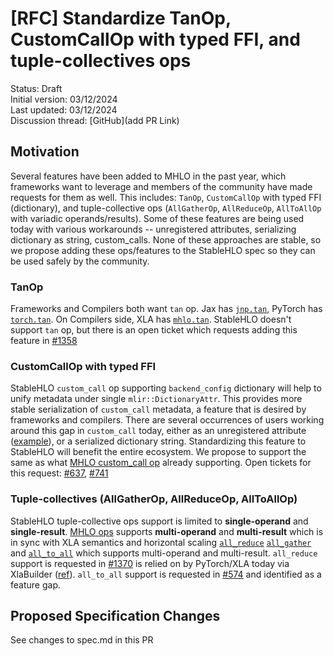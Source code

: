 # [RFC] Standardize TanOp, CustomCallOp with typed FFI, and tuple-collectives ops

Status: Draft<br/>
Initial version: 03/12/2024<br/>
Last updated: 03/12/2024<br/>
Discussion thread: [GitHub](add PR Link)

## Motivation

Several features have been added to MHLO in the past year, which frameworks want
to leverage and members of the community have made requests for them as well.
This includes: `TanOp`, `CustomCallOp` with typed FFI (dictionary), and
tuple-collective ops (`AllGatherOp`, `AllReduceOp`, `AllToAllOp` with variadic
operands/results). Some of these features are being used today with various
workarounds -- unregistered attributes, serializing dictionary as string,
custom_calls. None of these approaches are stable, so we propose adding these
ops/features to the StableHLO spec so they can be used safely by the community.

### TanOp

Frameworks and Compilers both want `tan` op.
Jax has [`jnp.tan`](https://jax.readthedocs.io/en/latest/_autosummary/jax.numpy.tan.html),
PyTorch has [`torch.tan`](https://pytorch.org/docs/stable/generated/torch.tan.html).
On Compilers side, XLA has [`mhlo.tan`](https://github.com/tensorflow/mlir-hlo/blob/master/mhlo/IR/hlo_ops.td#L633).
StableHLO doesn't support `tan` op, but there is an open ticket which requests
adding this feature in
[#1358](https://github.com/openxla/stablehlo/issues/1358)

### CustomCallOp with typed FFI

StableHLO `custom_call` op supporting `backend_config` dictionary will help to
unify metadata under single `mlir::DictionaryAttr`. This provides more stable
serialization of `custom_call` metadata, a feature that is desired by frameworks
and compilers. There are several occurrences of users working around this gap in
`custom_call` today, either as an unregistered attribute
([example](https://github.com/google/jax/blob/1ed27ecebb92e916b45601e3a107971170a4592b/jaxlib/hlo_helpers.py#L191)),
or a serialized dictionary string. Standardizing this feature to StableHLO will
benefit the entire ecosystem. We propose to support the same as what
[MHLO custom_call op](https://github.com/tensorflow/mlir-hlo/blob/master/mhlo/IR/hlo_ops.td#L2483)
already supporting. Open tickets for this request: [#637](https://github.com/openxla/stablehlo/issues/637),
[#741](https://github.com/openxla/stablehlo/issues/741)

### Tuple-collectives (AllGatherOp, AllReduceOp, AllToAllOp)

StableHLO tuple-collective ops support is limited to **single-operand** and **single-result**.
[MHLO ops](https://github.com/tensorflow/mlir-hlo/blob/master/mhlo/IR/hlo_ops.td)
supports
**multi-operand** and **multi-result** which is in sync with XLA semantics and
horizontal scaling
[`all_reduce`](https://openxla.org/xla/operation_semantics#allreduce)
[`all_gather`](https://openxla.org/xla/operation_semantics#allgather) and
[`all_to_all`](https://openxla.org/xla/operation_semantics#alltoall) which
supports multi-operand and multi-result. `all_reduce` support is requested
in [#1370](https://github.com/openxla/stablehlo/issues/1370) is relied on by
PyTorch/XLA today via XlaBuilder ([ref](https://github.com/pytorch/xla/blob/1bbe333ad137ace6b8134db640c0b24c8c428db6/torch_xla/csrc/cross_replica_reduces.cpp#L156)).
`all_to_all` support is requested in
[#574](https://github.com/openxla/stablehlo/issues/574) and identified as a feature
gap.

## Proposed Specification Changes

See changes to spec.md in this PR

